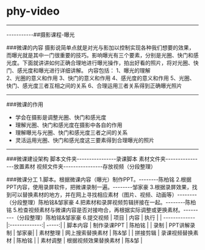 # phy-video

-----------
-----------##摄影课程-曝光

###微课的内容
摄影说简单点就是对光与影加以控制实现各种我们想要的效果，而曝光就是其中一门很重要的技巧。影响曝光有三个要素，分别是光圈、快门和感光度。下面就讲讲如何正确合理地进行曝光操作，拍出好看的照片，将对光圈、快门、感光度和曝光进行详细讲解。
内容包括：
1、曝光的理解   
2、光圈的意义和作用 
3、快门的意义和作用 
4、感光度的意义和作用 
5、光圈、快门、感光度三者互相之间的关系 
6、合理运用三者关系得到正确曝光照片

--------------------------------------


###微课的作用
*   学会在摄影是调整光圈、快门和感光度
*   理解光圈、快门和感光度在摄影中各自的作用
*   理解曝光与光圈、快门和感光度三者之间的关系
*   灵活运用光圈、快门和感光度这三要素得到合理曝光的照片  


---------------------
###微课建设架构
脚本文件夹----------------录课脚本
素材文件夹----------------放置素材
视频文件夹----------------存放视频（分段整理）


###微课分工
1.脚本。根据微课内容（曝光）制作PPT。--------陈柏铭
2.根据PPT内容，使用录屏软件，把微课录制一遍。--------邹家豪
3.根据录屏效果，找到可以替换素材的地方，并在网上寻找相应素材（图片、视频、动画等）--------（分段整理）陈柏铭&邹家豪
4.把素材和录屏视频剪辑拼接在一起。--------陈柏铭
5.检查视频素材与微课内容是否对接吻合，再根据实际调整或更换素材。---------（分段整理）陈柏铭&邹家豪
6.提交视频
| 项目       | 内容           | 执行 |
| ------------- |:-------------:| -----:|
| 脚本内容    | 制作录课PPT | 陈柏铭 |
| 录制     | PPT讲解录制      |  邹家豪|
| 素材整理 | 网上搜索替换素材     |  陈&邹 |
| 拼接剪辑 | 录课视频替换素材 | 陈柏铭 |
| 素材调整 | 根据视频效果替换素材 | 陈&邹 |
